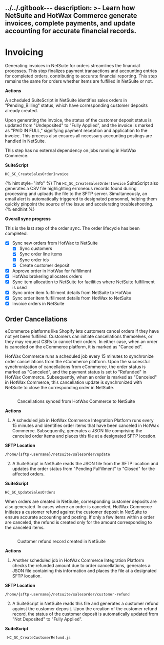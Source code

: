 ../../.gitbook---
description: >-
  Learn how NetSuite and HotWax Commerce generate invoices, complete payments, and update accounting for accurate financial records.
---

# Invoicing

Generating invoices in NetSuite for orders streamlines the financial processes. This step finalizes payment transactions and accounting entries for completed orders, contributing to accurate financial reporting. This step remains the same for orders whether items are fulfilled in NetSuite or not.

**Actions**

A scheduled SuiteScript in NetSuite identifies sales orders in "Pending\_Billing" status, which have corresponding customer deposits already created.

Upon generating the invoice, the status of the customer deposit status is updated from "Undeposited" to "Fully Applied", and the invoice is marked as "PAID IN FULL," signifying payment reception and application to the invoice. This process also ensures all necessary accounting postings are handled in NetSuite.

This step has no external dependency on jobs running in HotWax Commerce.

**SuiteScript**

```
HC_SC_CreateSalesOrderInvoice
```

{% hint style="info" %}
The `HC_SC_CreateSalesOrderInvoice` SuiteScript also generates a CSV file highlighting erroneous records found during processing and uploads the file to the SFTP server. Simultaneously, an email alert is automatically triggered to designated personnel, helping them quickly pinpoint the source of the issue and accelerating troubleshooting.
{% endhint %}

**Overall sync progress**

This is the last step of the order sync. The order lifecycle has been completed.

* [x] Sync new orders from HotWax to NetSuite
  * [x] Sync customers
  * [x] Sync order line items
  * [x] Sync order ids
  * [x] Create customer deposit
* [x] Approve order in HotWax for fulfillment
* [x] HotWax brokering allocates orders
* [x] Sync item allocation to NetSuite for facilities where NetSuite fulfillment is used
* [x] Sync order item fulfillment details from NetSuite to HotWax
* [x] Sync order item fulfillment details from HotWax to NetSuite
* [x] Invoice orders in NetSuite

## Order Cancellations

eCommerce platforms like Shopify lets customers cancel orders if they have not yet been fulfilled. Customers can initiate cancellations themselves, or they may request CSRs to cancel their orders. In either case, when an order is canceled on the eCommerce platform, it is marked as "Canceled".

HotWax Commerce runs a scheduled job every 15 minutes to synchronize order cancellations from the eCommerce platform. Upon the successful synchronization of cancellations from eCommerce, the order status is marked as "Canceled", and the payment status is set to "Refunded" in HotWax Commerce. Subsequently, when an order is marked as "Canceled" in HotWax Commerce, this cancellation update is synchronized with NetSuite to close the corresponding order in NetSuite.

<figure><img src="../../../.gitbook/assets/19.png" alt=""><figcaption><p>Cancellations synced from HotWax Commerce to NetSuite</p></figcaption></figure>

**Actions**

1. A scheduled job in HotWax Commerce Integration Platform runs every 15 minutes and identifies order items that have been canceled in HotWax Commerce. Subsequently, generates a JSON file comprising the canceled order items and places this file at a designated SFTP location.

**SFTP Location**

```
/home/{sftp-username}/netsuite/salesorder/update
```

2. A SuiteScript in NetSuite reads the JSON file from the SFTP location and updates the order status from "Pending Fulfillment" to "Closed" for the affected orders.

**SuiteScript**

```
HC_SC_UpdateSalesOrders
```

When orders are created in NetSuite, corresponding customer deposits are also generated. In cases where an order is canceled, HotWax Commerce initiates a customer refund against the customer deposit in NetSuite to ensure accurate accounting and posting. If only a few items within a order are canceled, the refund is created only for the amount corresponding to the canceled items.

<figure><img src="../../../.gitbook/assets/20.png" alt=""><figcaption><p>Customer refund record created in NetSuite</p></figcaption></figure>

**Actions**

1. Another scheduled job in HotWax Commerce Integration Platform checks the refunded amount due to order cancellations, generates a JSON file containing this information and places the file at a designated SFTP location.

**SFTP Location**

```
/home/{sftp-username}/netsuite/salesorder/customer-refund
```

2. A SuiteScript in NetSuite reads this file and generates a customer refund against the customer deposit. Upon the creation of the customer refund record, the status of the customer deposit is automatically updated from "Not Deposited" to "Fully Applied".

**SuiteScript**

```
 HC_SC_CreateCustomerRefund.js
```
